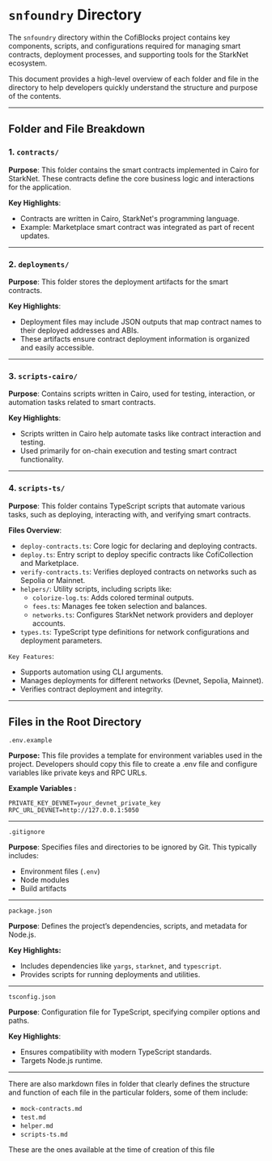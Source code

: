 # `snfoundry` Directory

The `snfoundry` directory within the CofiBlocks project contains key components, scripts, and configurations required for managing smart contracts, deployment processes, and supporting tools for the StarkNet ecosystem.

This document provides a high-level overview of each folder and file in the directory to help developers quickly understand the structure and purpose of the contents.

---

## Folder and File Breakdown

### 1. `contracts/`

**Purpose**:
This folder contains the smart contracts implemented in Cairo for StarkNet. These contracts define the core business logic and interactions for the application.

**Key Highlights**:
- Contracts are written in Cairo, StarkNet's programming language.
- Example: Marketplace smart contract was integrated as part of recent updates.

---

### 2. `deployments/`

**Purpose**:
This folder stores the deployment artifacts for the smart contracts.

**Key Highlights**:
- Deployment files may include JSON outputs that map contract names to their deployed addresses and ABIs.
- These artifacts ensure contract deployment information is organized and easily accessible.

---

### 3. `scripts-cairo/`

**Purpose**:
Contains scripts written in Cairo, used for testing, interaction, or automation tasks related to smart contracts.

**Key Highlights**:
- Scripts written in Cairo help automate tasks like contract interaction and testing.
- Used primarily for on-chain execution and testing smart contract functionality.

---

### 4. `scripts-ts/`

**Purpose**:
This folder contains TypeScript scripts that automate various tasks, such as deploying, interacting with, and verifying smart contracts.

**Files Overview**:
- `deploy-contracts.ts`: Core logic for declaring and deploying contracts.
- `deploy.ts`: Entry script to deploy specific contracts like CofiCollection and Marketplace.
- `verify-contracts.ts`: Verifies deployed contracts on networks such as Sepolia or Mainnet.
- `helpers/`: Utility scripts, including scripts like:
    - `colorize-log.ts`: Adds colored terminal outputs.
    - `fees.ts`: Manages fee token selection and balances.
    - `networks.ts`: Configures StarkNet network providers and deployer accounts. 
- `types.ts`: TypeScript type definitions for network configurations and deployment parameters.

`Key Features`:
- Supports automation using CLI arguments.
- Manages deployments for different networks (Devnet, Sepolia, Mainnet).
- Verifies contract deployment and integrity.

---

## Files in the Root Directory
`.env.example`

**Purpose:**
This file provides a template for environment variables used in the project. Developers should copy this file to create a .env file and configure variables like private keys and RPC URLs.

**Example Variables :**

```env
PRIVATE_KEY_DEVNET=your_devnet_private_key
RPC_URL_DEVNET=http://127.0.0.1:5050
```

---

`.gitignore`

**Purpose**:
Specifies files and directories to be ignored by Git. This typically includes:
- Environment files (`.env`)
- Node modules
- Build artifacts

---

`package.json`

**Purpose**:
Defines the project’s dependencies, scripts, and metadata for Node.js.

**Key Highlights:**
- Includes dependencies like `yargs`, `starknet`, and `typescript`.
- Provides scripts for running deployments and utilities.

---

`tsconfig.json`

**Purpose**:
Configuration file for TypeScript, specifying compiler options and paths.

**Key Highlights**:
- Ensures compatibility with modern TypeScript standards.
- Targets Node.js runtime.

---

There are also markdown files in folder that clearly defines the structure and function of each file in the particular folders, some of them include:
- `mock-contracts.md`
- `test.md`
- `helper.md`
- `scripts-ts.md`

These are the ones available at the time of creation of this file